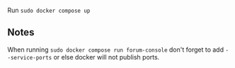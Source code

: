 Run `sudo docker compose up`

## Notes
When running `sudo docker compose run forum-console` don't forget to add `--service-ports` or else docker will not publish ports.